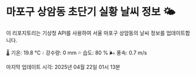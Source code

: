 
# 마포구 상암동 초단기 실황 날씨 정보 🌤️

이 리포지토리는 기상청 API를 사용하여 서울 마포구 상암동의 날씨 정보를 업데이트합니다. 

🌡️ 기온: 19.8 ℃
💧 강수량: 0 mm
💦 습도: 80 %
🌬️ 풍속: 0.7 m/s

마지막 업데이트 시각: 2025년 04월 22일 01시 13분    
